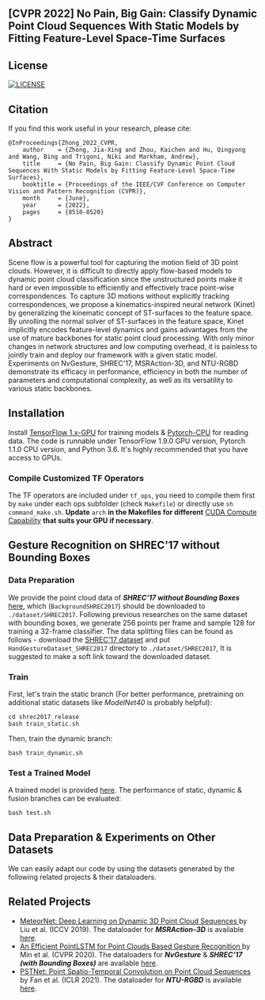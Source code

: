 ## [CVPR 2022] No Pain, Big Gain: Classify Dynamic Point Cloud Sequences With Static Models by Fitting Feature-Level Space-Time Surfaces

## License
[![LICENSE](https://img.shields.io/badge/license-Anti%20996-blue.svg)](https://github.com/996icu/996.ICU/blob/master/LICENSE)

## Citation
If you find this work useful in your research, please cite:
```
@InProceedings{Zhong_2022_CVPR,
    author    = {Zhong, Jia-Xing and Zhou, Kaichen and Hu, Qingyong and Wang, Bing and Trigoni, Niki and Markham, Andrew},
    title     = {No Pain, Big Gain: Classify Dynamic Point Cloud Sequences With Static Models by Fitting Feature-Level Space-Time Surfaces},
    booktitle = {Proceedings of the IEEE/CVF Conference on Computer Vision and Pattern Recognition (CVPR)},
    month     = {June},
    year      = {2022},
    pages     = {8510-8520}
}
```

## Abstract
Scene flow is a powerful tool for capturing the motion field of 3D point clouds. However, it is difficult to directly apply flow-based models to dynamic point cloud classification since the unstructured points make it hard or even impossible to efficiently and effectively trace point-wise correspondences. To capture 3D motions without explicitly tracking correspondences, we propose a kinematics-inspired neural network (Kinet) by generalizing the kinematic concept of ST-surfaces to the feature space. By unrolling the normal solver of ST-surfaces in the feature space, Kinet implicitly encodes feature-level dynamics and gains advantages from the use of mature backbones for static point cloud processing. With only minor changes in network structures and low computing overhead, it is painless to jointly train and deploy our framework with a given static model. Experiments on NvGesture, SHREC'17, MSRAction-3D, and NTU-RGBD demonstrate its efficacy in performance, efficiency in both the number of parameters and computational complexity, as well as its versatility to various static backbones.

## Installation
Install <a href="https://www.tensorflow.org/install/pip">TensorFlow 1.x-GPU</a> for training models & <a href="https://pytorch.org/get-started/previous-versions/">Pytorch-CPU</a> for reading data. The code is runnable under TensorFlow 1.9.0 GPU version, Pytorch 1.1.0 CPU version, and Python 3.6. It's highly recommended that you have access to GPUs.

### Compile Customized TF Operators
The TF operators are included under `tf_ops`, you need to compile them first by `make` under each ops subfolder (check `Makefile`) or directly use `sh command_make.sh`. **Update** `arch` **in the Makefiles for different** <a href="https://en.wikipedia.org/wiki/CUDA#GPUs_supported">CUDA Compute Capability</a> **that suits your GPU if necessary**.

## Gesture Recognition on SHREC'17 without Bounding Boxes
### Data Preparation
We provide the point cloud data of ***SHREC'17 without Bounding Boxes*** [here](https://pkueducn-my.sharepoint.com/:u:/g/personal/jiaxing_zhong_pku_edu_cn/EQD9ZQQMhZJLgdRbylw15xIBeonKuTpiNYy4TBq7r39C0Q?e=EMytQ3), which (`BackgroundSHREC2017`) should be downloaded to `./dataset/SHREC2017`. Following previous researches on the same dataset with bounding boxes, we generate 256 points per frame and sample 128 for training a 32-frame classifier. The data splitting files can be found as follows - download the [SHREC'17 dataset](http://www-rech.telecom-lille.fr/shrec2017-hand/) and put `HandGestureDataset_SHREC2017` directory to `./dataset/SHREC2017`, It is suggested to make a soft link toward the downloaded dataset.
### Train
First, let's train the static branch (For better performance, pretraining on additional static datasets like *ModelNet40* is probably helpful):
```
cd shrec2017_release
bash train_static.sh
```
Then, train the dynamic branch:
```
bash train_dynamic.sh
```
### Test a Trained Model
A trained model is provided [here](https://pkueducn-my.sharepoint.com/:u:/g/personal/jiaxing_zhong_pku_edu_cn/EZiUih_41FVHtV9PbVS738kBsawZ2f0JuT50G1hTeZMMQw?e=M3o4sS). The performance of static, dynamic & fusion branches can be evaluated:
```
bash test.sh
```

## Data Preparation & Experiments on Other Datasets
We can easily adapt our code by using the datasets generated by the following related projects & their dataloaders.

## Related Projects
* <a href="https://arxiv.org/abs/1910.09165" target="_blank">MeteorNet: Deep Learning on Dynamic 3D Point Cloud Sequences
</a> by Liu et al. (ICCV 2019). The dataloader for ***MSRAction-3D*** is available <a href="https://github.com/xingyul/meteornet">here</a>.
* <a href="http://openaccess.thecvf.com/content_CVPR_2020/html/Min_An_Efficient_PointLSTM_for_Point_Clouds_Based_Gesture_Recognition_CVPR_2020_paper.html" target="_blank">An Efficient PointLSTM for Point Clouds Based Gesture Recognition
</a> by Min et al. (CVPR 2020). The dataloaders for ***NvGesture*** & ***SHREC'17 (with Bounding Boxes)*** are available <a href="https://github.com/ycmin95/pointlstm-gesture-recognition-pytorch">here</a>.
* <a href="https://openreview.net/pdf?id=O3bqkf_Puys" target="_blank">PSTNet: Point Spatio-Temporal Convolution on Point Cloud Sequences</a> by Fan et al. (ICLR 2021). The dataloader for ***NTU-RGBD*** is available <a href="https://github.com/hehefan/Point-Spatio-Temporal-Convolution">here</a>.
